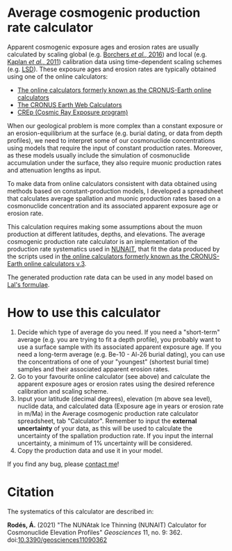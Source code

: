 # Average cosmogenic production rate calculator

Apparent cosmogenic exposure ages and erosion rates are usually calculated by scaling global (e.g. [Borchers *et al.*, 2016](https://doi.org/10.1016/j.quageo.2015.01.009)) and local (e.g. [Kaplan *et al.*, 2011](https://doi.org/10.1016/j.epsl.2011.06.018)) calibration data using time-dependent scaling schemes (e.g. [LSD](https://doi.org/10.1016/j.epsl.2013.10.052)). These exposure ages and erosion rates are typically obtained using one of the online calculators:

- [The online calculators formerly known as the CRONUS-Earth online calculators](https://hess.ess.washington.edu/)
- [The CRONUS Earth Web Calculators](http://cronus.cosmogenicnuclides.rocks/2.0/)
- [CREp (Cosmic Ray Exposure program)](https://crep.otelo.univ-lorraine.fr/#/)

When our geological problem is more complex than a constant exposure or an erosion-equilibrium at the surface (e.g. burial dating, or data from depth profiles), we need to interpret some of our cosmonuclide concentrations using models that require the input of constant production rates. Moreover, as these models usually include the simulation of cosmonuclide accumulation under the surface, they also require muonic production rates and attenuation lengths as input.

To make data from online calculators consistent with data obtained using methods based on constant-production models, I developed a spreadsheet that calculates average spallation and muonic production rates based on a cosmonuclide concentration and its associated apparent exposure age or erosion rate.

This calculation requires making some assumptions about the muon production at different latitudes, depths, and elevations. The average cosmogenic production rate calculator is an implementation of the production rate systematics used in [NUNAIT](https://github.com/angelrodes/NUNAIT), that fit the data produced by the scripts used in [the online calculators formerly known as the CRONUS-Earth online calculators v.3](https://hess.ess.washington.edu/).

The generated production rate data can be used in any model based on [Lal's formulae](https://doi.org/10.1016/0012-821X(91)90220-C).

# How to use this calculator

1. Decide which type of average do you need. If you need a "short-term" average (e.g. you are trying to fit a depth profile), you probably want to use a surface sample with its associated apparent exposure age. If you need a long-term average (e.g. Be-10 - Al-26 burial dating), you can use the concentrations of one of your "youngest" (shortest burial time) samples and their associated apparent erosion rates. 
2. Go to your favourite online calculator (see above) and calculate the apparent exposure ages or erosion rates using the desired reference calibration and scaling scheme.
3. Input your latitude (decimal degrees), elevation (m above sea level), nuclide data, and calculated data (Exposure age in years or erosion rate in m/Ma) in the Average cosmogenic production rate calculator spreadsheet, tab "Calculator". Remember to input the **external uncertainty** of your data, as this will be used to calculate the uncertainty of the spallation production rate. If you input the internal uncertainty, a minimum of 1% uncertainty will be considered.
4. Copy the production data and use it in your model.

If you find any bug, please [contact me](https://angelrodes.wordpress.com/contact/)!

# Citation

The systematics of this calculator are described in:

**Rodés, Á.** (2021) "The NUNAtak Ice Thinning (NUNAIT) Calculator for Cosmonuclide Elevation Profiles" *Geosciences* 11, no. 9: 362. doi:[10.3390/geosciences11090362](https://doi.org/10.3390/geosciences11090362 )

<!-- The file is protected by the main surface production process :) -->
